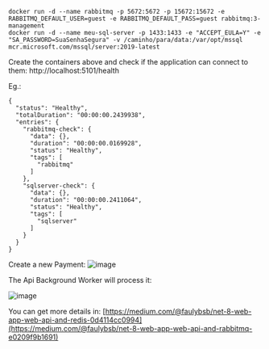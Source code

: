```
docker run -d --name rabbitmq -p 5672:5672 -p 15672:15672 -e RABBITMQ_DEFAULT_USER=guest -e RABBITMQ_DEFAULT_PASS=guest rabbitmq:3-management
docker run -d --name meu-sql-server -p 1433:1433 -e "ACCEPT_EULA=Y" -e "SA_PASSWORD=SuaSenhaSegura" -v /caminho/para/data:/var/opt/mssql mcr.microsoft.com/mssql/server:2019-latest
```
Create the containers above and check if the application can connect to them:
http://localhost:5101/health

Eg.:
```
{
  "status": "Healthy",
  "totalDuration": "00:00:00.2439938",
  "entries": {
    "rabbitmq-check": {
      "data": {},
      "duration": "00:00:00.0169928",
      "status": "Healthy",
      "tags": [
        "rabbitmq"
      ]
    },
    "sqlserver-check": {
      "data": {},
      "duration": "00:00:00.2411064",
      "status": "Healthy",
      "tags": [
        "sqlserver"
      ]
    }
  }
}
```
Create a new Payment:
![image](https://github.com/faulycoelho/article-web-api-rabbitmq/assets/37049426/60eb4748-0e96-4f57-869d-6acead16a7f1)


The Api Background Worker will process it:

![image](https://github.com/faulycoelho/article-web-api-rabbitmq/assets/37049426/c22c1d09-5a61-4ad9-858b-b9204560fc4b)


You can get more details in: [https://medium.com/@faulybsb/net-8-web-app-web-api-and-redis-0d4114cc0994](https://medium.com/@faulybsb/net-8-web-app-web-api-and-rabbitmq-e0209f9b1691)
